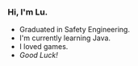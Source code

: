 ### Hi, I'm Lu.

- Graduated in Safety Engineering.
- I'm currently learning Java.
- I loved games.
- *Good Luck!*


